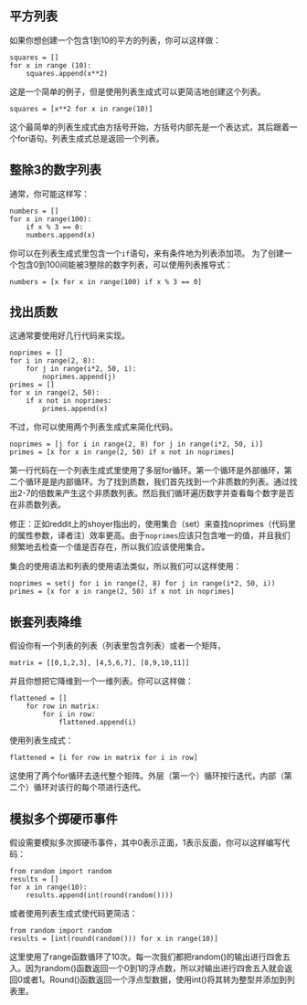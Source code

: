 ## 平方列表

如果你想创建一个包含1到10的平方的列表，你可以这样做： 

```
squares = []
for x in range (10):
    squares.append(x**2)
```

这是一个简单的例子，但是使用列表生成式可以更简洁地创建这个列表。

```
squares = [x**2 for x in range(10)]
```

这个最简单的列表生成式由方括号开始，方括号内部先是一个表达式，其后跟着一个for语句。列表生成式总是返回一个列表。

## 整除3的数字列表

通常，你可能这样写：
```
numbers = []
for x in range(100):
    if x % 3 == 0:
    numbers.append(x)
```
你可以在列表生成式里包含一个`if`语句，来有条件地为列表添加项。
为了创建一个包含0到100间能被3整除的数字列表，可以使用列表推导式：
```
numbers = [x for x in range(100) if x % 3 == 0]
```

## 找出质数

这通常要使用好几行代码来实现。

```
noprimes = []
for i in range(2, 8):
    for j in range(i*2, 50, i):
        noprimes.append(j)
primes = []
for x in range(2, 50):
    if x not in noprimes:
        primes.append(x)
```
不过，你可以使用两个列表生成式来简化代码。
```
noprimes = [j for i in range(2, 8) for j in range(i*2, 50, i)]
primes = [x for x in range(2, 50) if x not in noprimes]
```
第一行代码在一个列表生成式里使用了多层for循环。第一个循环是外部循环，第二个循环是是内部循环。为了找到质数，我们首先找到一个非质数的列表。通过找出2-7的倍数来产生这个非质数列表。然后我们循环遍历数字并查看每个数字是否在非质数列表。

修正：正如reddit上的shoyer指出的，使用集合（set）来查找noprimes（代码里的属性参数，译者注）效率更高。由于`noprimes`应该只包含唯一的值，并且我们频繁地去检查一个值是否存在，所以我们应该使用集合。

集合的使用语法和列表的使用语法类似，所以我们可以这样使用：
```
noprimes = set(j for i in range(2, 8) for j in range(i*2, 50, i))
primes = [x for x in range(2, 50) if x not in noprimes]
```

## 嵌套列表降维
假设你有一个列表的列表（列表里包含列表）或者一个矩阵，
```
matrix = [[0,1,2,3], [4,5,6,7], [8,9,10,11]]
```
并且你想把它降维到一个一维列表。你可以这样做：
```
flattened = []
    for row in matrix:
        for i in row:
            flattened.append(i)
```
使用列表生成式：
```
flattened = [i for row in matrix for i in row]
```
这使用了两个for循环去迭代整个矩阵。外层（第一个）循环按行迭代，内部（第二个）循环对该行的每个项进行迭代。

## 模拟多个掷硬币事件

假设需要模拟多次掷硬币事件，其中0表示正面，1表示反面，你可以这样编写代码：
```
from random import random
results = []
for x in range(10):
    results.append(int(round(random())))
```
或者使用列表生成式使代码更简洁：
```
from random import random
results = [int(round(random())) for x in range(10)]
```
这里使用了range函数循环了10次。每一次我们都把random()的输出进行四舍五入。因为random()函数返回一个0到1的浮点数，所以对输出进行四舍五入就会返回0或者1。Round()函数返回一个浮点型数据，使用int()将其转为整型并添加到列表里。

